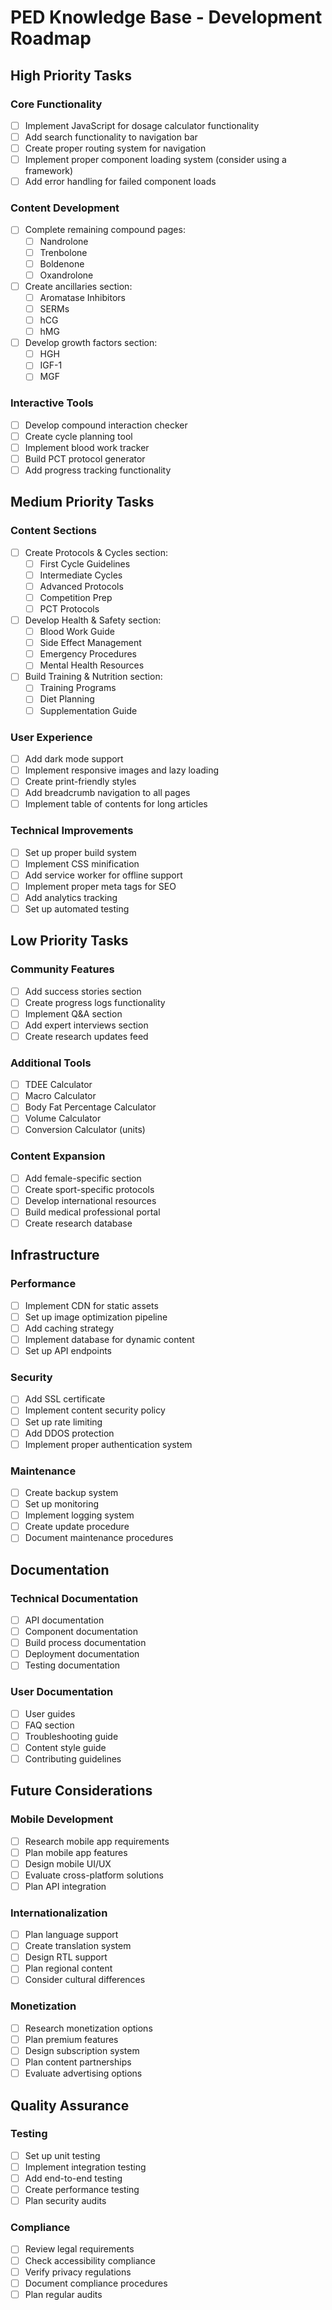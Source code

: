# PED Knowledge Base - Development Roadmap

## High Priority Tasks

### Core Functionality

- [ ] Implement JavaScript for dosage calculator functionality
- [ ] Add search functionality to navigation bar
- [ ] Create proper routing system for navigation
- [ ] Implement proper component loading system (consider using a framework)
- [ ] Add error handling for failed component loads

### Content Development

- [ ] Complete remaining compound pages:
  - [ ] Nandrolone
  - [ ] Trenbolone
  - [ ] Boldenone
  - [ ] Oxandrolone
- [ ] Create ancillaries section:
  - [ ] Aromatase Inhibitors
  - [ ] SERMs
  - [ ] hCG
  - [ ] hMG
- [ ] Develop growth factors section:
  - [ ] HGH
  - [ ] IGF-1
  - [ ] MGF

### Interactive Tools

- [ ] Develop compound interaction checker
- [ ] Create cycle planning tool
- [ ] Implement blood work tracker
- [ ] Build PCT protocol generator
- [ ] Add progress tracking functionality

## Medium Priority Tasks

### Content Sections

- [ ] Create Protocols & Cycles section:
  - [ ] First Cycle Guidelines
  - [ ] Intermediate Cycles
  - [ ] Advanced Protocols
  - [ ] Competition Prep
  - [ ] PCT Protocols
- [ ] Develop Health & Safety section:
  - [ ] Blood Work Guide
  - [ ] Side Effect Management
  - [ ] Emergency Procedures
  - [ ] Mental Health Resources
- [ ] Build Training & Nutrition section:
  - [ ] Training Programs
  - [ ] Diet Planning
  - [ ] Supplementation Guide

### User Experience

- [ ] Add dark mode support
- [ ] Implement responsive images and lazy loading
- [ ] Create print-friendly styles
- [ ] Add breadcrumb navigation to all pages
- [ ] Implement table of contents for long articles

### Technical Improvements

- [ ] Set up proper build system
- [ ] Implement CSS minification
- [ ] Add service worker for offline support
- [ ] Implement proper meta tags for SEO
- [ ] Add analytics tracking
- [ ] Set up automated testing

## Low Priority Tasks

### Community Features

- [ ] Add success stories section
- [ ] Create progress logs functionality
- [ ] Implement Q&A section
- [ ] Add expert interviews section
- [ ] Create research updates feed

### Additional Tools

- [ ] TDEE Calculator
- [ ] Macro Calculator
- [ ] Body Fat Percentage Calculator
- [ ] Volume Calculator
- [ ] Conversion Calculator (units)

### Content Expansion

- [ ] Add female-specific section
- [ ] Create sport-specific protocols
- [ ] Develop international resources
- [ ] Build medical professional portal
- [ ] Create research database

## Infrastructure

### Performance

- [ ] Implement CDN for static assets
- [ ] Set up image optimization pipeline
- [ ] Add caching strategy
- [ ] Implement database for dynamic content
- [ ] Set up API endpoints

### Security

- [ ] Add SSL certificate
- [ ] Implement content security policy
- [ ] Set up rate limiting
- [ ] Add DDOS protection
- [ ] Implement proper authentication system

### Maintenance

- [ ] Create backup system
- [ ] Set up monitoring
- [ ] Implement logging system
- [ ] Create update procedure
- [ ] Document maintenance procedures

## Documentation

### Technical Documentation

- [ ] API documentation
- [ ] Component documentation
- [ ] Build process documentation
- [ ] Deployment documentation
- [ ] Testing documentation

### User Documentation

- [ ] User guides
- [ ] FAQ section
- [ ] Troubleshooting guide
- [ ] Content style guide
- [ ] Contributing guidelines

## Future Considerations

### Mobile Development

- [ ] Research mobile app requirements
- [ ] Plan mobile app features
- [ ] Design mobile UI/UX
- [ ] Evaluate cross-platform solutions
- [ ] Plan API integration

### Internationalization

- [ ] Plan language support
- [ ] Create translation system
- [ ] Design RTL support
- [ ] Plan regional content
- [ ] Consider cultural differences

### Monetization

- [ ] Research monetization options
- [ ] Plan premium features
- [ ] Design subscription system
- [ ] Plan content partnerships
- [ ] Evaluate advertising options

## Quality Assurance

### Testing

- [ ] Set up unit testing
- [ ] Implement integration testing
- [ ] Add end-to-end testing
- [ ] Create performance testing
- [ ] Plan security audits

### Compliance

- [ ] Review legal requirements
- [ ] Check accessibility compliance
- [ ] Verify privacy regulations
- [ ] Document compliance procedures
- [ ] Plan regular audits
